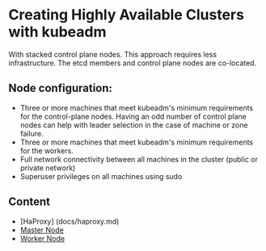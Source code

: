 # Creating Highly Available Clusters with kubeadm

With stacked control plane nodes. This approach requires less infrastructure. The etcd members and control plane nodes are co-located.

## Node configuration:
 * Three or more machines that meet kubeadm's minimum requirements for the control-plane nodes. Having an odd number of control plane nodes can help with leader selection in the case of machine or zone failure.
 * Three or more machines that meet kubeadm's minimum requirements for the workers.
 * Full network connectivity between all machines in the cluster (public or private network)
 * Superuser privileges on all machines using sudo


## Content

* [HaProxy] (docs/haproxy.md)
* [Master Node](docs/02_master_node_configurations.md)</br>
* [Worker Node](docs/03_master_node_configurations.md)</br>

